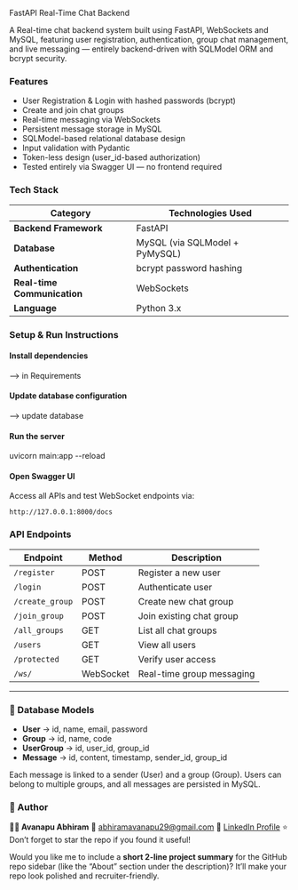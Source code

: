 FastAPI Real-Time Chat Backend

A Real-time chat backend system built using FastAPI, WebSockets and MySQL, featuring user registration, authentication, group chat management, and live messaging — entirely backend-driven with SQLModel ORM and bcrypt security.

### Features

*  User Registration & Login with hashed passwords (bcrypt)
*  Create and join chat groups
*  Real-time messaging via WebSockets
*  Persistent message storage in MySQL
*  SQLModel-based relational database design
*  Input validation with Pydantic
*  Token-less design (user_id-based authorization)
*  Tested entirely via Swagger UI — no frontend required

### Tech Stack

| Category                    | Technologies Used              |
| --------------------------- | ------------------------------ |
| **Backend Framework**       | FastAPI                        |
| **Database**                | MySQL (via SQLModel + PyMySQL) |
| **Authentication**          | bcrypt password hashing        |
| **Real-time Communication** | WebSockets                     |
| **Language**                | Python 3.x                     |


### Setup & Run Instructions

####  Install dependencies

--> in Requirements

####  Update database configuration

--> update database 

####  Run the server

uvicorn main:app --reload

#### Open Swagger UI

Access all APIs and test WebSocket endpoints via:

```
http://127.0.0.1:8000/docs
```

### API Endpoints

| Endpoint        | Method    | Description               |
| --------------- | --------- | ------------------------- |
| `/register`     | POST      | Register a new user       |
| `/login`        | POST      | Authenticate user         |
| `/create_group` | POST      | Create new chat group     |
| `/join_group`   | POST      | Join existing chat group  |
| `/all_groups`   | GET       | List all chat groups      |
| `/users`        | GET       | View all users            |
| `/protected`    | GET       | Verify user access        |
| `/ws/`          | WebSocket | Real-time group messaging |

---

### 🧠 Database Models

* **User** → id, name, email, password
* **Group** → id, name, code
* **UserGroup** → id, user_id, group_id
* **Message** → id, content, timestamp, sender_id, group_id

Each message is linked to a sender (User) and a group (Group).
Users can belong to multiple groups, and all messages are persisted in MySQL.


### 🤝 Author

**👨‍💻 Avanapu Abhiram**
📧 abhiramavanapu29@gmail.com
💼 [LinkedIn Profile](www.linkedin.com/in/avanapu-abhiram-krishna-a20aab371)
⭐ Don’t forget to star the repo if you found it useful!


Would you like me to include a **short 2-line project summary** for the GitHub repo sidebar (like the “About” section under the description)?
It’ll make your repo look polished and recruiter-friendly.
